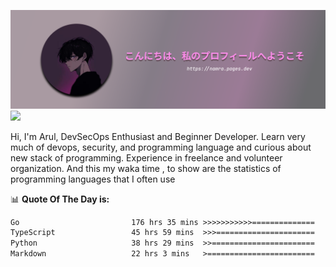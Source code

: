 ![banner](.github/profile-markdown.png)
<img src="https://user-images.githubusercontent.com/73097560/115834477-dbab4500-a447-11eb-908a-139a6edaec5c.gif"></p>

Hi, I'm Arul, DevSecOps Enthusiast and Beginner Developer. Learn very much of devops, security, and programming language and curious about new stack of programming. Experience in freelance and volunteer organization. And this my waka time , to show are the statistics of programming languages that I often use

📊 **Quote Of The Day is:**
<!--START_SECTION:waka-->

```txt
Go                         176 hrs 35 mins >>>>>>>>>>>==============   44.59 %
TypeScript                 45 hrs 59 mins  >>>======================   11.61 %
Python                     38 hrs 29 mins  >>=======================   09.72 %
Markdown                   22 hrs 3 mins   >========================   05.57 %
```

<!--END_SECTION:waka-->
